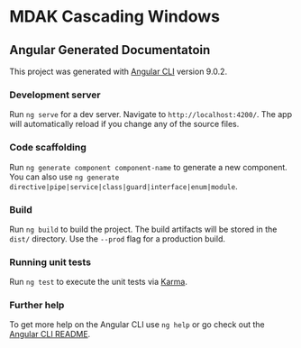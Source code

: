 # MDAK Cascading Windows #


## Angular Generated Documentatoin ##

This project was generated with [Angular CLI](https://github.com/angular/angular-cli) version 9.0.2.

### Development server ###

Run `ng serve` for a dev server. Navigate to `http://localhost:4200/`. The app will automatically reload if you change any of the source files.

### Code scaffolding ###

Run `ng generate component component-name` to generate a new component. You can also use `ng generate directive|pipe|service|class|guard|interface|enum|module`.

### Build

Run `ng build` to build the project. The build artifacts will be stored in the `dist/` directory. Use the `--prod` flag for a production build.

### Running unit tests ###

Run `ng test` to execute the unit tests via [Karma](https://karma-runner.github.io).

### Further help ###

To get more help on the Angular CLI use `ng help` or go check out the [Angular CLI README](https://github.com/angular/angular-cli/blob/master/README.md).
